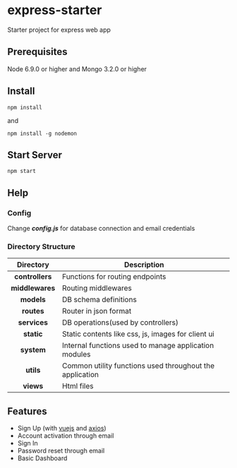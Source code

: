 # express-starter
Starter project for express web app

## Prerequisites

Node 6.9.0 or higher and Mongo 3.2.0 or higher

## Install

```
npm install
```
and
```
npm install -g nodemon
```

## Start Server

```
npm start
```

## Help

### Config

Change ***config.js*** for database connection and email credentials

### Directory Structure

|Directory|Description|
|:----:|----|
|**controllers**|Functions for routing endpoints|
|**middlewares**|Routing middlewares|
|**models**|DB schema definitions|
|**routes**|Router in json format|
|**services**|DB operations(used by controllers)|
|**static**|Static contents like css, js, images for client ui|
|**system**|Internal functions used to manage application modules|
|**utils**|Common utility functions used throughout the application|
|**views**|Html files|

## Features

* Sign Up (with [vuejs](https://vuejs.org) and [axios](https://github.com/axios/axios))
* Account activation through email
* Sign In
* Password reset through email
* Basic Dashboard
